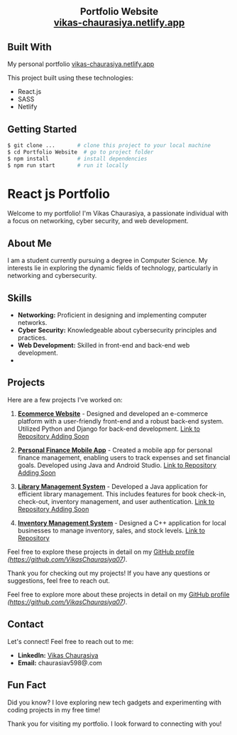 <h2 align="center">
  Portfolio Website<br/>
  <a href="https://vikas-chaurasiya.netlify.app" target="_blank">vikas-chaurasiya.netlify.app</a>
</h2>



## Built With

My personal portfolio <a href="https://vikas-chaurasiya.netlify.app" target="_blank">vikas-chaurasiya.netlify.app</a> <br/>

This project built using these technologies:
- React.js
- SASS
- Netlify

## Getting Started

```bash
$ git clone ...       # clone this project to your local machine
$ cd Portfolio Website  # go to project folder
$ npm install         # install dependencies
$ npm run start       # run it locally
```
# React js Portfolio

Welcome to my portfolio! I'm Vikas Chaurasiya, a passionate individual with a focus on networking, cyber security, and web development.

## About Me

I am a student currently pursuing a degree in Computer Science. My interests lie in exploring the dynamic fields of technology, particularly in networking and cybersecurity.

## Skills

- **Networking:** Proficient in designing and implementing computer networks.
- **Cyber Security:** Knowledgeable about cybersecurity principles and practices.
- **Web Development:** Skilled in front-end and back-end web development.
- 
## Projects

Here are a few projects I've worked on:

1. **[Ecommerce Website](#)** - Designed and developed an e-commerce platform with a user-friendly front-end and a robust back-end system. Utilized Python and Django for back-end development. [Link to Repository Adding Soon](#)

2. **[Personal Finance Mobile App](#)** - Created a mobile app for personal finance management, enabling users to track expenses and set financial goals. Developed using Java and Android Studio. [Link to Repository Adding Soon](#)

3. **[Library Management System](#)** - Developed a Java application for efficient library management. This includes features for book check-in, check-out, inventory management, and user authentication. [Link to Repository Adding Soon](#)

4. **[Inventory Management System](#)** - Designed a C++ application for local businesses to manage inventory, sales, and stock levels. [Link to Repository](#)

Feel free to explore these projects in detail on my [GitHub profile](#) *(https://github.com/VikasChaurasiya07)*.

Thank you for checking out my projects! If you have any questions or suggestions, feel free to reach out.


Feel free to explore more about these projects in detail on my [GitHub profile](#) *(https://github.com/VikasChaurasiya07)*.

## Contact

Let's connect! Feel free to reach out to me:

- **LinkedIn:** [Vikas Chaurasiya](https://www.linkedin.com/in/vikas-chaurasiya-vikas/)
- **Email:** chaurasiav598@.com

## Fun Fact

Did you know? I love exploring new tech gadgets and experimenting with coding projects in my free time!

Thank you for visiting my portfolio. I look forward to connecting with you!

